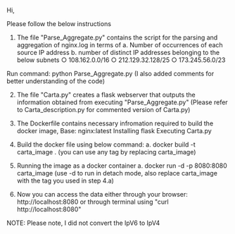 Hi,

Please follow the below instructions

1. The file "Parse_Aggregate.py" contains the script for the parsing and aggregation of nginx.log in terms of 
	a. Number of occurrences of each source IP address
	b. number of distinct IP addresses belonging to the below subnets
		○ 108.162.0.0/16
		○ 212.129.32.128/25
		○ 173.245.56.0/23

Run command: python Parse_Aggregate.py
(I also added comments for better understanding of the code)

2. The file "Carta.py" creates a flask webserver that outputs the information obtained from executing "Parse_Aggregate.py"
(Please refer to Carta_description.py for commented version of Carta.py)


3. The Dockerfile contains necessary infromation required to build the docker image, 
	Base: nginx:latest
	Installing flask
	Executing Carta.py

4. Build the docker file using below command: 
	a. docker build -t carta_image .
	(you can use any tag by replacing carta_image) 

5. Running the image as a docker container
	a. docker run -d -p 8080:8080 carta_image
	(use -d to run in detach mode, also replace carta_image with the tag you used in step 4.a)
	
6. Now you can access the data either through your browser: http://localhost:8080 or through terminal using "curl http://localhost:8080"


NOTE:
Please note, I did not convert the IpV6 to IpV4
